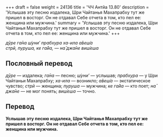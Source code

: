 +++
draft = false
weight = 24136
title = 'ЧЧ Антйа 13.80'
description = 'Услышав эту песню издалека, Шри Чайтанья Махапрабху тут же пришел в восторг. Он не отдавал Себе отчета в том, кто пел ее: женщина или мужчина.'
summary = 'Услышав эту песню издалека, Шри Чайтанья Махапрабху тут же пришел в восторг. Он не отдавал Себе отчета в том, кто пел ее: женщина или мужчина.'
+++

_дӯре га̄на ш́уни’ прабхура ха-ила а̄веш́а  
стрӣ, пуруша, ке га̄йа, — на̄ джа̄не виш́еша_

## Пословный перевод

_дӯре_ — издалека; _га̄на_ — песню; _ш́уни’_ — услышав; _прабхура_ — у Шри Чайтаньи Махапрабху; _ха_\-_ила_ — возникло; _а̄веш́а_ — экстатическое чувство; _стрӣ_ — женщина; _пуруша_ — мужчина; _ке_ _га̄йа_ — кто поет; _на̄_ _джа̄не_ — не мог понять; _виш́еша_ — точно.

## Перевод

**Услышав эту песню издалека, Шри Чайтанья Махапрабху тут же пришел в восторг. Он не отдавал Себе отчета в том, кто пел ее: женщина или мужчина.**
